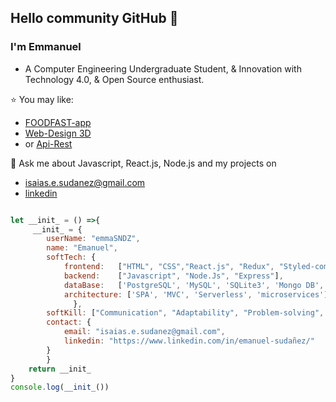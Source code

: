 ## Hello community GitHub 👋

### I'm Emmanuel

- A Computer Engineering Undergraduate Student, & Innovation with Technology 4.0, & Open Source enthusiast.

⭐ You may like:
- [FOODFAST-app](https://github.com/emmaSDNZ/food-fast)
- [Web-Design 3D](https://github.com/emmaSDNZ/web-design3D)
- or [Api-Rest](https://github.com/emmaSDNZ/API-REST-Node.js-ES6--Express-MongoDB-JWT)

💬 Ask me about Javascript, React.js, Node.js and my projects on 
- [isaias.e.sudanez@gmail.com](isaias.e.sudanez@gmail.com)
- [linkedin](https://www.linkedin.com/in/emanuel-sudañez/)


```js

let __init_ = () =>{
     __init_ = { 
        userName: "emmaSNDZ",
        name: "Emanuel",
        softTech: {
            frontend:   ["HTML", "CSS","React.js", "Redux", "Styled-components", "Bootstrap"],
            backend:    ["Javascript", "Node.Js", "Express"],
            dataBase:   ['PostgreSQL', 'MySQL', 'SQLite3', 'Mongo DB', "Mongoose"],
            architecture: ['SPA', 'MVC', 'Serverless', 'microservices']
              },
        softKill: ["Communication", "Adaptability", "Problem-solving", "Creativity"],
        contact: {
            email: "isaias.e.sudanez@gmail.com",
            linkedin: "https://www.linkedin.com/in/emanuel-sudañez/"
        }
        }
    return __init_
}
console.log(__init_())


```



